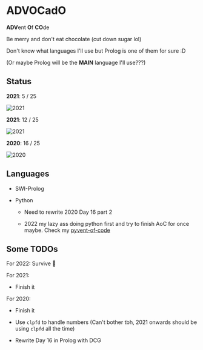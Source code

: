 # ADVOCadO

**ADV**ent **O**f **CO**de

Be merry and don't eat chocolate (cut down sugar lol)

Don't know what languages I'll use but Prolog is one of them for sure :D

(Or maybe Prolog will be the **MAIN** language I'll use???)

## Status

**2021**: 5 / 25

![2021](https://progress-bar.dev/20/)

**2021**: 12 / 25

![2021](https://progress-bar.dev/48/)

**2020**: 16 / 25

![2020](https://progress-bar.dev/64/)

## Languages

- SWI-Prolog

- Python

    - Need to rewrite 2020 Day 16 part 2

    - 2022 my lazy ass doing python first and try to finish AoC for once maybe. Check my [pyvent-of-code](https://github.com/kittykg/pyvent-of-code)

## Some TODOs

For 2022: Survive 🥲

For 2021:

- Finish it

For 2020:

- Finish it

- Use `clpfd` to handle numbers (Can't bother tbh, 2021 onwards should be using `clpfd` all the time)

- Rewrite Day 16 in Prolog with DCG
